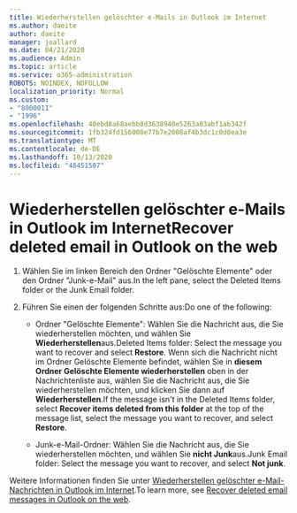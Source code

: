 ```yaml
---
title: Wiederherstellen gelöschter e-Mails in Outlook im Internet
ms.author: daeite
author: daeite
manager: joallard
ms.date: 04/21/2020
ms.audience: Admin
ms.topic: article
ms.service: o365-administration
ROBOTS: NOINDEX, NOFOLLOW
localization_priority: Normal
ms.custom:
- "8000011"
- "1996"
ms.openlocfilehash: 40ebd8a68aebb8d3638940e5263a03abf1ab342f
ms.sourcegitcommit: 1fb324fd156008e77b7e2008af4b3dc1c0d0ea3e
ms.translationtype: MT
ms.contentlocale: de-DE
ms.lasthandoff: 10/13/2020
ms.locfileid: "48451507"
---
```

# <a name="recover-deleted-email-in-outlook-on-the-web"></a><span data-ttu-id="170c9-102">Wiederherstellen gelöschter e-Mails in Outlook im Internet</span><span class="sxs-lookup"><span data-stu-id="170c9-102">Recover deleted email in Outlook on the web</span></span>

1. <span data-ttu-id="170c9-103">Wählen Sie im linken Bereich den Ordner "Gelöschte Elemente" oder den Ordner "Junk-e-Mail" aus.</span><span class="sxs-lookup"><span data-stu-id="170c9-103">In the left pane, select the Deleted Items folder or the Junk Email folder.</span></span>

2. <span data-ttu-id="170c9-104">Führen Sie einen der folgenden Schritte aus:</span><span class="sxs-lookup"><span data-stu-id="170c9-104">Do one of the following:</span></span>

    - <span data-ttu-id="170c9-105">Ordner "Gelöschte Elemente": Wählen Sie die Nachricht aus, die Sie wiederherstellen möchten, und wählen Sie **Wiederherstellen**aus.</span><span class="sxs-lookup"><span data-stu-id="170c9-105">Deleted Items folder: Select the message you want to recover and select **Restore**.</span></span> <span data-ttu-id="170c9-106">Wenn sich die Nachricht nicht im Ordner Gelöschte Elemente befindet, wählen Sie in **diesem Ordner Gelöschte Elemente wiederherstellen** oben in der Nachrichtenliste aus, wählen Sie die Nachricht aus, die Sie wiederherstellen möchten, und klicken Sie dann auf **Wiederherstellen**.</span><span class="sxs-lookup"><span data-stu-id="170c9-106">If the message isn't in the Deleted Items folder, select **Recover items deleted from this folder** at the top of the message list, select the message you want to recover, and select **Restore**.</span></span>

    - <span data-ttu-id="170c9-107">Junk-e-Mail-Ordner: Wählen Sie die Nachricht aus, die Sie wiederherstellen möchten, und wählen Sie **nicht Junk**aus.</span><span class="sxs-lookup"><span data-stu-id="170c9-107">Junk Email folder: Select the message you want to recover, and select **Not junk**.</span></span>

<span data-ttu-id="170c9-108">Weitere Informationen finden Sie unter [Wiederherstellen gelöschter e-Mail-Nachrichten in Outlook im Internet](https://support.office.com/article/a8ca78ac-4721-4066-95dd-571842e9fb11).</span><span class="sxs-lookup"><span data-stu-id="170c9-108">To learn more, see [Recover deleted email messages in Outlook on the web](https://support.office.com/article/a8ca78ac-4721-4066-95dd-571842e9fb11).</span></span>
